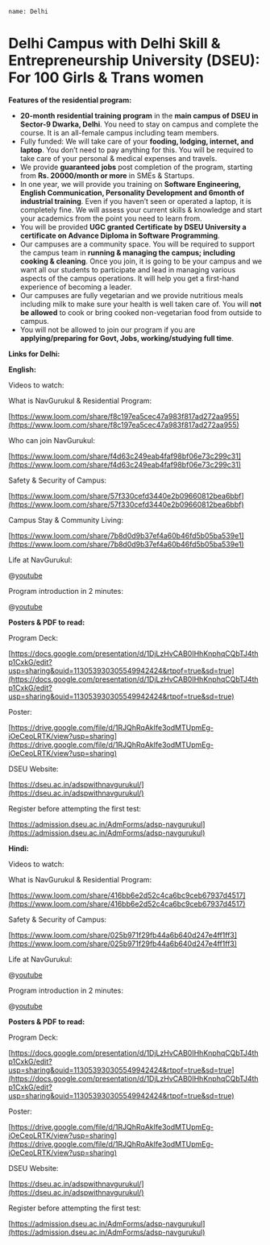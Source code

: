 ```ngMeta
name: Delhi
```

# Delhi Campus with Delhi Skill & Entrepreneurship University (DSEU): For 100 Girls & Trans women

**Features of the residential program:** 

- **20-month residential training program** in the **main campus of DSEU in Sector-9 Dwarka, Delhi**. You need to stay on campus and complete the course. It is an all-female campus including team members. 
- Fully funded: We will take care of your **fooding, lodging, internet, and laptop**. You don’t need to pay anything for this. You will be required to take care of your personal & medical expenses and travels. 
- We provide **guaranteed jobs** post completion of the program, starting from **Rs. 20000/month or more** in SMEs & Startups. 
- In one year, we will provide you training on **Software Engineering, English Communication, Personality Development and 6month of industrial training**. Even if you haven’t seen or operated a laptop, it is completely fine. We will assess your current skills & knowledge and start your academics from the point you need to learn from.
- You will be provided **UGC granted Certificate by DSEU University a certificate on Advance Diploma in Software Programming**.  
- Our campuses are a community space. You will be required to support the campus team in **running & managing the campus; including cooking & cleaning**. Once you join, it is going to be your campus and we want all our students to participate and lead in managing various aspects of the campus operations. It will help you get a first-hand experience of becoming a leader. 
- Our campuses are fully vegetarian and we provide nutritious meals including milk to make sure your health is well taken care of. You will **not be allowed** to cook or bring cooked non-vegetarian food from outside to campus. 
- You will not be allowed to join our program if you are **applying/preparing for Govt, Jobs, working/studying full time**. 


**Links for Delhi:**

**English:**

Videos to watch: 

What is NavGurukul & Residential Program: 

[https://www.loom.com/share/f8c197ea5cec47a983f817ad272aa955](https://www.loom.com/share/f8c197ea5cec47a983f817ad272aa955)


Who can join NavGurukul: 

[https://www.loom.com/share/f4d63c249eab4faf98bf06e73c299c31](https://www.loom.com/share/f4d63c249eab4faf98bf06e73c299c31)


Safety & Security of Campus: 

[https://www.loom.com/share/57f330cefd3440e2b09660812bea6bbf](https://www.loom.com/share/57f330cefd3440e2b09660812bea6bbf)

Campus Stay & Community Living: 

[https://www.loom.com/share/7b8d0d9b37ef4a60b46fd5b05ba539e1](https://www.loom.com/share/7b8d0d9b37ef4a60b46fd5b05ba539e1)

Life at NavGurukul: 


@[youtube](IqMUClmN7)

Program introduction in 2 minutes: 

@[youtube](dLVT1fJeWHI)


**Posters & PDF to read:**

Program Deck: 

[https://docs.google.com/presentation/d/1DjLzHvCAB0IHhKnphqCQbTJ4thp1CxkG/edit?usp=sharing&ouid=113053930305549942424&rtpof=true&sd=true](https://docs.google.com/presentation/d/1DjLzHvCAB0IHhKnphqCQbTJ4thp1CxkG/edit?usp=sharing&ouid=113053930305549942424&rtpof=true&sd=true)


Poster: 

[https://drive.google.com/file/d/1RJQhRqAkIfe3odMTUpmEg-iOeCeoLRTK/view?usp=sharing](https://drive.google.com/file/d/1RJQhRqAkIfe3odMTUpmEg-iOeCeoLRTK/view?usp=sharing)

DSEU Website:

[https://dseu.ac.in/adspwithnavgurukul/](https://dseu.ac.in/adspwithnavgurukul/)

Register before attempting the first test: 

[https://admission.dseu.ac.in/AdmForms/adsp-navgurukul](https://admission.dseu.ac.in/AdmForms/adsp-navgurukul)



**Hindi:**

Videos to watch: 

What is NavGurukul & Residential Program: 

[https://www.loom.com/share/416bb6e2d52c4ca6bc9ceb67937d4517](https://www.loom.com/share/416bb6e2d52c4ca6bc9ceb67937d4517)

Safety & Security of Campus: 

[https://www.loom.com/share/025b971f29fb44a6b640d247e4ff1ff3](https://www.loom.com/share/025b971f29fb44a6b640d247e4ff1ff3)

Life at NavGurukul: 

@[youtube](IqMUClmN7)

Program introduction in 2 minutes:  

@[youtube](dLVT1fJeWHI)


**Posters & PDF to read:**

Program Deck: 

[https://docs.google.com/presentation/d/1DjLzHvCAB0IHhKnphqCQbTJ4thp1CxkG/edit?usp=sharing&ouid=113053930305549942424&rtpof=true&sd=true](https://docs.google.com/presentation/d/1DjLzHvCAB0IHhKnphqCQbTJ4thp1CxkG/edit?usp=sharing&ouid=113053930305549942424&rtpof=true&sd=true)

Poster: 

[https://drive.google.com/file/d/1RJQhRqAkIfe3odMTUpmEg-iOeCeoLRTK/view?usp=sharing](https://drive.google.com/file/d/1RJQhRqAkIfe3odMTUpmEg-iOeCeoLRTK/view?usp=sharing)

DSEU Website:

[https://dseu.ac.in/adspwithnavgurukul/](https://dseu.ac.in/adspwithnavgurukul/)

Register before attempting the first test: 

[https://admission.dseu.ac.in/AdmForms/adsp-navgurukul](https://admission.dseu.ac.in/AdmForms/adsp-navgurukul)

